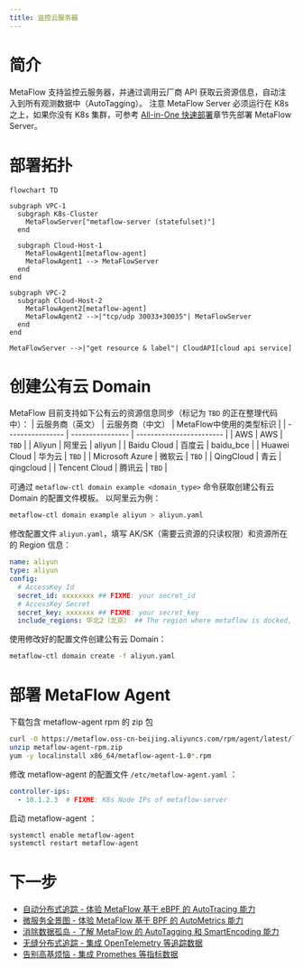```yaml
---
title: 监控云服务器
---
```


# 简介

MetaFlow 支持监控云服务器，并通过调用云厂商 API 获取云资源信息，自动注入到所有观测数据中（AutoTagging）。
注意 MetaFlow Server 必须运行在 K8s 之上，如果你没有 K8s 集群，可参考 [All-in-One 快速部署](./all-in-one/)章节先部署 MetaFlow Server。

# 部署拓扑

```mermaid
flowchart TD

subgraph VPC-1
  subgraph K8s-Cluster
    MetaFlowServer["metaflow-server (statefulset)"]
  end

  subgraph Cloud-Host-1
    MetaFlowAgent1[metaflow-agent]
    MetaFlowAgent1 --> MetaFlowServer
  end
end

subgraph VPC-2
  subgraph Cloud-Host-2
    MetaFlowAgent2[metaflow-agent]
    MetaFlowAgent2 -->|"tcp/udp 30033+30035"| MetaFlowServer
  end
end

MetaFlowServer -->|"get resource & label"| CloudAPI[cloud api service]
```

# 创建公有云 Domain

MetaFlow 目前支持如下公有云的资源信息同步（标记为 `TBD` 的正在整理代码中）：
| 云服务商（英文） | 云服务商（中文） | MetaFlow中使用的类型标识 |
| ---------------- | ---------------- | ------------------------ |
| AWS              | AWS              | `TBD`                    |
| Aliyun           | 阿里云           | aliyun                   |
| Baidu Cloud      | 百度云           | baidu\_bce               |
| Huawei Cloud     | 华为云           | `TBD`                    |
| Microsoft Azure  | 微软云           | `TBD`                    |
| QingCloud        | 青云             | qingcloud                |
| Tencent Cloud    | 腾讯云           | `TBD`                    |

可通过 `metaflow-ctl domain example <domain_type>` 命令获取创建公有云 Domain 的配置文件模板。
以阿里云为例：
```bash
metaflow-ctl domain example aliyun > aliyun.yaml
```

修改配置文件 `aliyun.yaml`，填写 AK/SK（需要云资源的只读权限）和资源所在的 Region 信息：
```yaml
name: aliyun
type: aliyun
config:
  # AccessKey Id
  secret_id: xxxxxxxx ## FIXME: your secret_id
  # AccessKey Secret
  secret_key: xxxxxxx ## FIXME: your secret_key
  include_regions: 华北2（北京） ## The region where metaflow is docked, if it is empty, it means all regions, and the regions are separated by commas
```

使用修改好的配置文件创建公有云 Domain：
```bash
metaflow-ctl domain create -f aliyun.yaml
```

# 部署 MetaFlow Agent

下载包含 metaflow-agent rpm 的 zip 包
```bash
curl -O https://metaflow.oss-cn-beijing.aliyuncs.com/rpm/agent/latest/linux/amd64/metaflow-agent-rpm.zip
unzip metaflow-agent-rpm.zip
yum -y localinstall x86_64/metaflow-agent-1.0*.rpm
```

修改 metaflow-agent 的配置文件 `/etc/metaflow-agent.yaml` ：
```yaml
controller-ips:
  - 10.1.2.3  # FIXME: K8s Node IPs of metaflow-server
```

启动 metaflow-agent ：
```bash
systemctl enable metaflow-agent
systemctl restart metaflow-agent
```

# 下一步

- [自动分布式追踪 - 体验 MetaFlow 基于 eBPF 的 AutoTracing 能力](../auto-tracing/overview/)
- [微服务全景图 - 体验 MetaFlow 基于 BPF 的 AutoMetrics 能力](../auto-metrics/overview/)
- [消除数据孤岛 - 了解 MetaFlow 的 AutoTagging 和 SmartEncoding 能力](../auto-tagging/elimilate-data-silos/)
- [无缝分布式追踪 - 集成 OpenTelemetry 等追踪数据](../agent-integration/tracing/overview/)
- [告别高基烦恼 - 集成 Promethes 等指标数据](../agent-integration/metrics/overview/)
